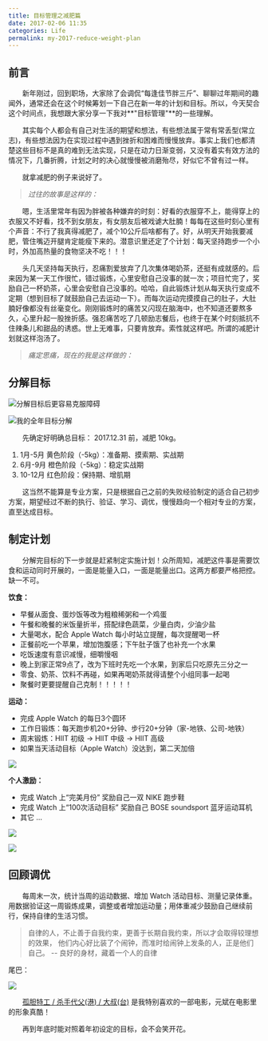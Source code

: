```yaml
---
title: 目标管理之减肥篇
date: 2017-02-06 11:35
categories: Life
permalink: my-2017-reduce-weight-plan
---
```


## 前言

　　新年刚过，回到职场，大家除了会调侃“每逢佳节胖三斤”、聊聊过年期间的趣闻外，通常还会在这个时候筹划一下自己在新一年的计划和目标。所以，今天契合这个时间点，我想跟大家分享一下我对**"目标管理"**的一些理解。

　　其实每个人都会有自己对生活的期望和想法，有些想法属于常有常丢型(常立志)，有些想法因为在实现过程中遇到挫折和困难而慢慢放弃。事实上我们也都清楚这些目标不是真的难到无法实现，只是在动力日渐变弱，又没有着实有效方法的情况下，几番折腾，计划之时的决心就慢慢被消磨殆尽，好似它不曾有过一样。

<!-- more -->

　　就拿减肥的例子来说好了。

> _过往的故事是这样的：_

　　嗯，生活里常年有因为胖被各种嫌弃的时刻：好看的衣服穿不上，能得穿上的衣服又不好看，找不到女朋友，有女朋友后被戏谑大肚腩！每每在这些时刻心里有个声音：不行了我真得减肥了，减个10公斤后啥都有了。好，从明天开始我要减肥，管住嘴迈开腿肯定能瘦下来的。潜意识里还定了个计划：每天坚持跑步一个小时，外加高热量的食物坚决不吃！！！

　　头几天坚持每天执行，忍痛割爱放弃了几次集体喝奶茶，还挺有成就感的。后来因为某一天工作很忙，错过锻炼，心里安慰自己没事的就一次；项目忙完了，奖励自己一杯奶茶，心里会安慰自己没事的。哈哈，自此锻炼计划从每天执行变成不定期（想到目标了就鼓励自己去运动一下）。而每次运动完摸摸自己的肚子，大肚腩好像都没有丝毫变化。刚刚锻炼时的痛苦又闪现在脑海中，也不知道还要熬多久，心里升起一股挫折感。强忍痛苦吃了几顿励志餐后，也终于在某个时刻抵抗不住辣条儿和甜品的诱惑。世上无难事，只要肯放弃。索性就这样吧。所谓的减肥计划就这样泡汤了。

> _痛定思痛，现在的我是这样做的：_

## 分解目标

![分解目标后更容易克服障碍](https://i.loli.net/2019/07/31/5d410c2d04c7539967.png)

![我的全年目标分解](https://i.loli.net/2019/07/31/5d410c4cf260777222.png)

　　先确定好明确总目标： 2017.12.31 前，减肥 10kg。

1. 1月-5月 黄色阶段（-5kg）：准备期、摸索期、实战期
2. 6月-9月 橙色阶段（-5kg）：稳定实战期
3. 10-12月 红色阶段：保持期、增肌期

　　这当然不能算是专业方案，只是根据自己之前的失败经验制定的适合自己初步方案，期望经过不断的执行、验证、学习、调优，慢慢趋向一个相对专业的方案，直至达成目标。

## 制定计划

　　分解完目标的下一步就是赶紧制定实施计划！众所周知，减肥这件事是需要饮食和运动同时开展的，一面是能量入口，一面是能量出口。这两方都要严格把控。缺一不可。

**饮食：**

* 早餐从面食、蛋炒饭等改为粗粮稀粥和一个鸡蛋
* 午餐和晚餐的米饭量折半，搭配绿色蔬菜，少量白肉，少油少盐
* 大量喝水，配合 Apple Watch 每小时站立提醒，每次提醒喝一杯
* 正餐前吃一个苹果，增加饱腹感；下午肚子饿了也补充一个水果
* 吃饭速度有意识减慢，细嚼慢咽
* 晚上到家正常9点了，改为下班时先吃一个水果，到家后只吃原先三分之一
* 零食、奶茶、饮料不再碰，如果再喝奶茶就得请整个小组同事一起喝
* 聚餐时更要提醒自己克制！！！！！

**运动：**

* 完成 Apple Watch 的每日3个圆环
* 工作日锻炼：每天跑步机20+分钟、步行20+分钟（家-地铁、公司-地铁）
* 周末锻炼：HIIT 初级 -> HIIT 中级 -> HIIT 高级
* 如果当天活动目标（Apple Watch）没达到，第二天加倍

![](https://i.loli.net/2019/07/31/5d410cb75434841640.png)

**个人激励：**

* 完成 Watch 上“完美月份” 奖励自己一双 NIKE 跑步鞋
* 完成 Watch 上“100次活动目标” 奖励自己 BOSE soundsport 蓝牙运动耳机
* 其它 ...

![](https://i.loli.net/2019/07/31/5d410ce4318ec74268.png)

![](https://i.loli.net/2019/07/31/5d410cf5297e956079.png)


## 回顾调优

　　每周末一次，统计当周的运动数据、增加 Watch 活动目标、测量记录体重。用数据验证这一周锻炼成果，调整或者增加运动量；用体重减少鼓励自己继续前行，保持自律的生活习惯。

> 自律的人，不止善于自我约束，更善于长期自我约束，所以才会取得较理想的效果， 他们内心好比装了个闹钟，而准时给闹钟上发条的人，正是他们自己。 -- 良好的身材，藏着一个人的自律

尾巴：

![](https://i.loli.net/2019/07/31/5d410d201a90324658.png)

　　[孤胆特工 / 杀手代父(港) / 大叔(台)](https://movie.douban.com/subject/4249355/) 是我特别喜欢的一部电影，元斌在电影里的形象真酷！

　　再到年底时能对照着年初设定的目标，会不会笑开花。

